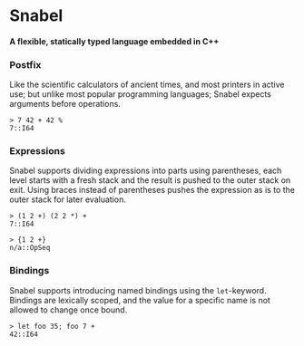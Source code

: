 # Snabel
#### A flexible, statically typed language embedded in C++

### Postfix
Like the scientific calculators of ancient times, and most printers in active use; but unlike most popular programming languages; Snabel expects arguments before operations.

```
> 7 42 + 42 %
7::I64
```

### Expressions
Snabel supports dividing expressions into parts using parentheses, each level starts with a fresh stack and the result is pushed to the outer stack on exit. Using braces instead of parentheses pushes the expression as is to the outer stack for later evaluation.

```
> (1 2 +) (2 2 *) +
7::I64

> {1 2 +}
n/a::OpSeq
```

### Bindings
Snabel supports introducing named bindings using the ```let```-keyword. Bindings are lexically scoped, and the value for a specific name is not allowed to change once bound.

```
> let foo 35; foo 7 +
42::I64
```